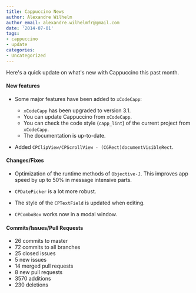 ```yaml
---
title: Cappuccino News
author: Alexandre Wilhelm
author_email: alexandre.wilhelmfr@gmail.com
date: '2014-07-01'
tags:
- cappuccino
- update
categories:
- Uncategorized
---
```


Here's a quick update on what's new with Cappuccino this past month.

#### New features

- Some major features have been added to `xCodeCapp`:
    * `xCodeCapp` has been upgraded to version 3.1.
    * You can update Cappuccino from `xCodeCapp`.
    * You can check the code style (`capp_lint`) of the current project from `xCodeCapp`.
    * The documentation is up-to-date.

- Added `CPClipView/CPScrollView - (CGRect)documentVisibleRect`.

#### Changes/Fixes

- Optimization of the runtime methods of `Objective-J`. This improves app speed by up to 50% in message intensive parts.

- `CPDatePicker` is a lot more robust.

- The style of the `CPTextField` is updated when editing.

- `CPComboBox` works now in a modal window.

#### Commits/Issues/Pull Requests

* 26 commits to master
* 72 commits to all branches
* 25 closed issues
* 5 new issues
* 14 merged pull requests
* 8 new pull requests
* 3570 additions
* 230 deletions

